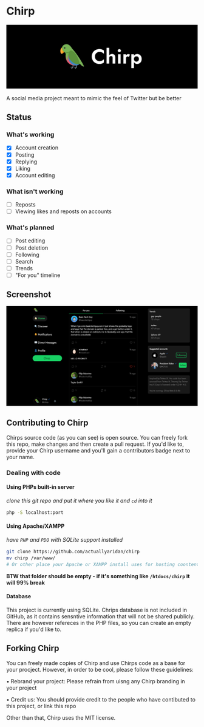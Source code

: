 # Chirp

![Chirp logo](/src/images/users/chirp/banner.png)

A social media project meant to mimic the feel of Twitter but be better

## Status

### What's working
- [x] Account creation
- [x] Posting
- [x] Replying
- [x] Liking
- [x] Account editing

### What isn't working
- [ ] Reposts
- [ ] Viewing likes and reposts on accounts

### What's planned
- [ ] Post editing
- [ ] Post deletion
- [ ] Following
- [ ] Search
- [ ] Trends
- [ ] "For you" timeline

## Screenshot

![Chirp on Desktop](/src/images/screenshots/chirpDesktop.png)


## Contributing to Chirp
Chirps source code (as you can see) is open source. You can freely fork this repo, make changes and then create a pull request.
If you'd like to, provide your Chirp username and you'll gain a contributors badge next to your name.

### Dealing with code

#### Using PHPs built-in server

_clone this git repo and put it where you like it and `cd` into it_

```sh
php -S localhost:port
```

#### Using Apache/XAMPP

_have `PHP` and `PDO` with SQLite support installed_

```sh
git clone https://github.com/actuallyaridan/chirp
mv chirp /var/www/
# Or other place your Apache or XAMPP install uses for hosting coontent
```

**BTW that folder should be empty - if it's something like `/htdocs/chirp` it will 99% break**

#### Database

This project is currently using SQLite. Chrips database is not included in GitHub, as it contains sensntive information that will not be shared publicly. There are however refereces in the PHP files, so you can create an empty replica if you'd like to.

## Forking Chirp

You can freely made copies of Chirp and use Chirps code as a base for your procject. However, in order to be cool, please follow these guidelines:

• Rebrand your project: Please refrain from uisng any Chirp branding in your project

• Credit us: You should provide credit to the people who have contibuted to this project, or link this repo

Other than that, Chirp uses the MIT license.



